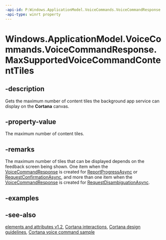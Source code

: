 ```yaml
---
-api-id: P:Windows.ApplicationModel.VoiceCommands.VoiceCommandResponse.MaxSupportedVoiceCommandContentTiles
-api-type: winrt property
---
```


<!-- Property syntax
public uint MaxSupportedVoiceCommandContentTiles { get; }
-->

# Windows.ApplicationModel.VoiceCommands.VoiceCommandResponse.MaxSupportedVoiceCommandContentTiles

## -description
Gets the maximum number of content tiles the background app service can display on the **Cortana** canvas.

## -property-value
The maximum number of content tiles.

## -remarks
The maximum number of tiles that can be displayed depends on the feedback screen being shown. One item when the [VoiceCommandResponse](voicecommandresponse.md) is created for [ReportProgressAsync](voicecommandserviceconnection_reportprogressasync_197749011.md) or [RequestConfirmationAsync](voicecommandserviceconnection_requestconfirmationasync_1656186355.md), and more than one item when the [VoiceCommandResponse](voicecommandresponse.md) is created for [RequestDisambiguationAsync](voicecommandserviceconnection_requestdisambiguationasync_117243970.md).

## -examples

## -see-also
[ elements and attributes v1.2](https://docs.microsoft.com/uwp/schemas/voicecommands/voice-command-elements-and-attributes-1-2), [Cortana interactions](https://docs.microsoft.com/windows/uwp/input-and-devices/cortana-interactions), [Cortana design guidelines](https://docs.microsoft.com/windows/uwp/input-and-devices/cortana-design-guidelines), [Cortana voice command sample](https://github.com/Microsoft/Windows-universal-samples/tree/master/Samples/CortanaVoiceCommand)
